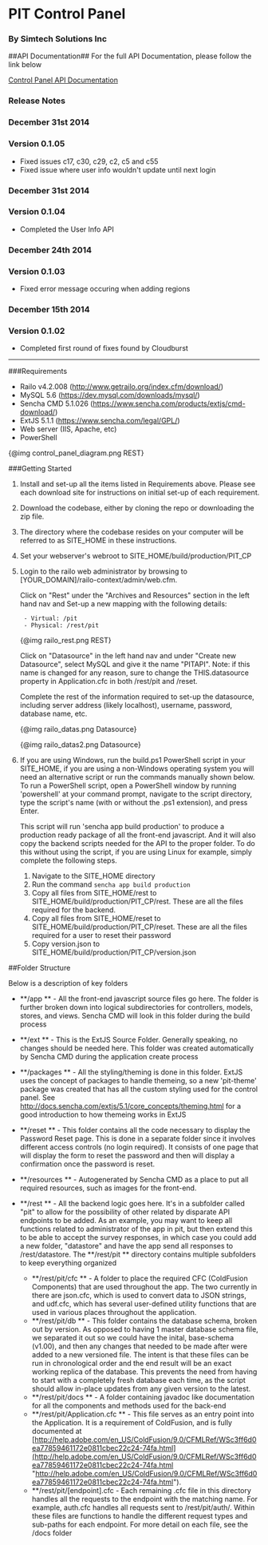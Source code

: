 PIT Control Panel
================

### By Simtech Solutions Inc ###

##API Documentation##
For the full API Documentation, please follow the link below

[Control Panel API Documentation](../api-docs/api)


### Release Notes ###

### December 31st 2014 ###

### Version 0.1.05 ###

- Fixed issues c17, c30, c29, c2, c5 and c55
- Fixed issue where user info wouldn't update until next login

### December 31st 2014 ###

### Version 0.1.04 ###

- Completed the User Info API

### December 24th 2014 ###

### Version 0.1.03 ###

- Fixed error message occuring when adding regions

### December 15th 2014 ###

### Version 0.1.02 ###

- Completed first round of fixes found by Cloudburst

-------------------------------
###Requirements

- Railo v4.2.008 (http://www.getrailo.org/index.cfm/download/)
- MySQL 5.6 (https://dev.mysql.com/downloads/mysql/)
- Sencha CMD 5.1.026 (https://www.sencha.com/products/extjs/cmd-download/)
- ExtJS 5.1.1 (https://www.sencha.com/legal/GPL/)
- Web server (IIS, Apache, etc)
- PowerShell

{@img control_panel_diagram.png REST}

###Getting Started

1. Install and set-up all the items listed in Requirements above. Please see each download site for instructions on initial set-up of each requirement.

1. Download the codebase, either by cloning the repo or downloading the zip file.

1. The directory where the codebase resides on your computer will be referred to as SITE_HOME in these instructions.

1. Set your webserver's webroot to SITE_HOME/build/production/PIT_CP

1. Login to the railo web administrator by browsing to [YOUR_DOMAIN]/railo-context/admin/web.cfm.

	Click on "Rest" under the "Archives and Resources" section in the left hand nav and Set-up a new mapping with the following details:

		- Virtual: /pit
		- Physical: /rest/pit

	{@img railo_rest.png REST}

	Click on "Datasource" in the left hand nav and under "Create new Datasource", select MySQL and give it the name "PITAPI". Note: if this name is changed for any reason, sure to change the THIS.datasource property in Application.cfc in both /rest/pit and /reset.

	Complete the rest of the information required to set-up the datasource, including server address (likely localhost), username, password, database name, etc.

	{@img railo_datas.png Datasource}

	{@img railo_datas2.png Datasource}

3. If you are using Windows, run the build.ps1 PowerShell script in your SITE_HOME, if you are using a non-Windows operating system you will need an alternative script or run the commands manually shown below.  To run a PowerShell script, open a PowerShell window by running 'powershell' at your command prompt, navigate to the script directory, type the script's name (with or without the .ps1 extension), and press Enter.

	This script will run 'sencha app build production' to produce a production ready package of all the front-end javascript. And it will also copy the backend scripts needed for the API to the proper folder. To do this without using the script, if you are using Linux for example, simply complete the following steps.

	1. Navigate to the SITE_HOME directory
	1. Run the command `sencha app build production`
	1. Copy all files from SITE_HOME/rest to SITE_HOME/build/production/PIT_CP/rest. These are all the files required for the backend.
	1. Copy all files from SITE_HOME/reset to SITE_HOME/build/production/PIT_CP/reset. These are all the files required for a user to reset their password
	1. Copy version.json to SITE_HOME/build/production/PIT_CP/version.json


##Folder Structure

Below is a description of key folders

- **/app ** - All the front-end javascript source files go here. The folder is further broken down into logical subdirectories for controllers, models, stores, and views. Sencha CMD will look in this folder during the build process

- **/ext ** - This is the ExtJS Source Folder. Generally speaking, no changes should be needed here. This folder was created automatically by Sencha CMD during the application create process

- **/packages ** - All the styling/theming is done in this folder. ExtJS uses the concept of packages to handle themeing, so a new 'pit-theme' package was created that has all the custom styling used for the control panel. See http://docs.sencha.com/extjs/5.1/core_concepts/theming.html for a good introduction to how themeing works in ExtJS

- **/reset ** - This folder contains all the code necessary to display the Password Reset page. This is done in a separate folder since it involves different access controls (no login required). It consists of one page that will display the form to reset the password and then will display a confirmation once the password is reset.

- **/resources ** - Autogenerated by Sencha CMD as a place to put all required resources, such as images for the front-end.

- **/rest ** - All the backend logic goes here. It's in a subfolder called "pit" to allow for the possibility of other related by disparate API endpoints to be added. As an example, you may want to keep all functions related to administrator of the app in pit, but then extend this to be able to accept the survey responses, in which case you could add a new folder, "datastore" and have the app send all responses to /rest/datastore.
The **/rest/pit ** directory contains multiple subfolders to keep everything organized
	- **/rest/pit/cfc ** - A folder to place the required CFC (ColdFusion Components) that are used throughout the app. The two currently in there are json.cfc, which is used to convert data to JSON strings, and udf.cfc, which has several user-defined utility functions that are used in various places throughout the application.
	- **/rest/pit/db ** - This folder contains the database schema, broken out by version. As opposed to having 1 master database schema file, we separated it out so we could have the inital, base-schema (v1.00), and then any changes that needed to be made after were added to a new versioned file. The intent is that these files can be run in chronological order and the end result will be an exact working replica of the database. This prevents the need from having to start with a completely fresh database each time, as the script should allow in-place updates from any given version to the latest.
	- **/rest/pit/docs ** - A folder containing javadoc like documentation for all the components and methods used for the back-end
	- **/rest/pit/Application.cfc ** - This file serves as an entry point into the Application. It is a requirement of ColdFusion, and is fully documented at [http://help.adobe.com/en_US/ColdFusion/9.0/CFMLRef/WSc3ff6d0ea77859461172e0811cbec22c24-74fa.html](http://help.adobe.com/en_US/ColdFusion/9.0/CFMLRef/WSc3ff6d0ea77859461172e0811cbec22c24-74fa.html "http://help.adobe.com/en_US/ColdFusion/9.0/CFMLRef/WSc3ff6d0ea77859461172e0811cbec22c24-74fa.html").
	- **/rest/pit/[endpoint].cfc - Each remaining .cfc file in this directory handles all the requests to the endpoint with the matching name. For example, auth.cfc handles all requests sent to /rest/pit/auth/.  Within these files are functions to handle the different request types and sub-paths for each endpoint. For more detail on each file, see the /docs folder
